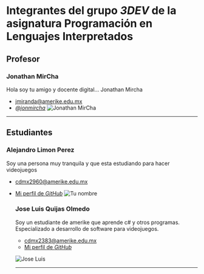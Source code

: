 # Integrantes del grupo _3DEV_ de la asignatura Programación en Lenguajes Interpretados

## Profesor

### Jonathan MirCha

Hola soy tu amigo y docente digital... Jonathan Mircha

- [jmiranda@amerike.edu.mx](jmiranda@amerike.edu.mx)
- [_@jonmircha_](https://github.com/jonmircha)
  ![Jonathan MirCha](./img/jonmirchaia.jpeg)

---

## Estudiantes
### Alejandro Limon Perez
 Soy una persona muy tranquila y que esta estudiando para hacer videojuegos
 - [cdmx2960@amerike.edu.mx](tucorreo@amerike.edu.mx)
 - [Mi perfil de _GitHub_](https://github.com/Angry6irds)
 ![Tu nombre](https://chedrauimx.vtexassets.com/arquivos/ids/38927870-800-auto?v=638670752322830000&width=800&height=auto&aspect=true)

   ### Jose Luis Quijas Olmedo
 
   Soy un estudiante de amerike que aprende c# y otros programas. Especializado a desarrollo de software para videojuegos.
 
   - [cdmx2383@amerike.edu.mx](cdmx2383@amerike.edu.mx) 
   - [Mi perfil de _GitHub_](https://github.com/joseluis252001) 
 
   ![Jose Luis](https://statics.bigbangnews.com/2024/05/crop/6643abe225df3__912x912.webp) 
 
   --- 
